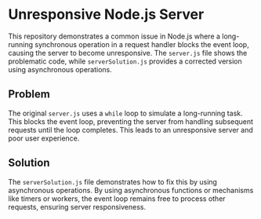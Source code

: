# Unresponsive Node.js Server

This repository demonstrates a common issue in Node.js where a long-running synchronous operation in a request handler blocks the event loop, causing the server to become unresponsive.  The `server.js` file shows the problematic code, while `serverSolution.js` provides a corrected version using asynchronous operations.

## Problem

The original `server.js` uses a `while` loop to simulate a long-running task. This blocks the event loop, preventing the server from handling subsequent requests until the loop completes.  This leads to an unresponsive server and poor user experience.

## Solution

The `serverSolution.js` file demonstrates how to fix this by using asynchronous operations.  By using asynchronous functions or mechanisms like timers or workers, the event loop remains free to process other requests, ensuring server responsiveness.
